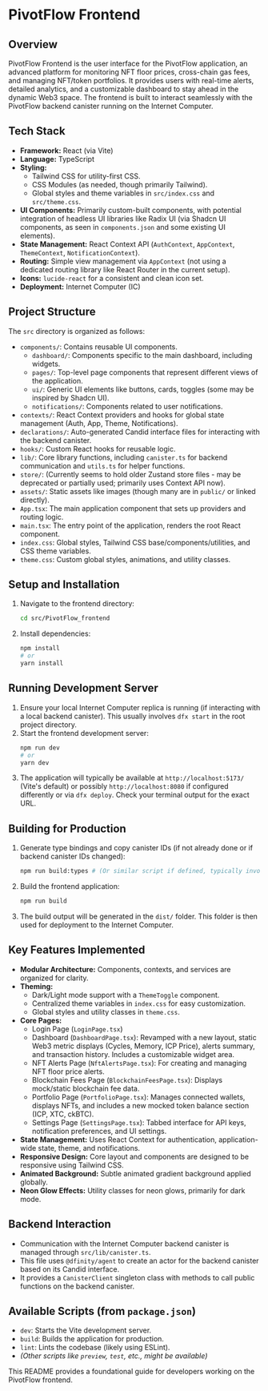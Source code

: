 # PivotFlow Frontend

## Overview

PivotFlow Frontend is the user interface for the PivotFlow application, an advanced platform for monitoring NFT floor prices, cross-chain gas fees, and managing NFT/token portfolios. It provides users with real-time alerts, detailed analytics, and a customizable dashboard to stay ahead in the dynamic Web3 space. The frontend is built to interact seamlessly with the PivotFlow backend canister running on the Internet Computer.

## Tech Stack

*   **Framework:** React (via Vite)
*   **Language:** TypeScript
*   **Styling:**
    *   Tailwind CSS for utility-first CSS.
    *   CSS Modules (as needed, though primarily Tailwind).
    *   Global styles and theme variables in `src/index.css` and `src/theme.css`.
*   **UI Components:** Primarily custom-built components, with potential integration of headless UI libraries like Radix UI (via Shadcn UI components, as seen in `components.json` and some existing UI elements).
*   **State Management:** React Context API (`AuthContext`, `AppContext`, `ThemeContext`, `NotificationContext`).
*   **Routing:** Simple view management via `AppContext` (not using a dedicated routing library like React Router in the current setup).
*   **Icons:** `lucide-react` for a consistent and clean icon set.
*   **Deployment:** Internet Computer (IC)

## Project Structure

The `src` directory is organized as follows:

*   `components/`: Contains reusable UI components.
    *   `dashboard/`: Components specific to the main dashboard, including widgets.
    *   `pages/`: Top-level page components that represent different views of the application.
    *   `ui/`: Generic UI elements like buttons, cards, toggles (some may be inspired by Shadcn UI).
    *   `notifications/`: Components related to user notifications.
*   `contexts/`: React Context providers and hooks for global state management (Auth, App, Theme, Notifications).
*   `declarations/`: Auto-generated Candid interface files for interacting with the backend canister.
*   `hooks/`: Custom React hooks for reusable logic.
*   `lib/`: Core library functions, including `canister.ts` for backend communication and `utils.ts` for helper functions.
*   `store/`: (Currently seems to hold older Zustand store files - may be deprecated or partially used; primarily uses Context API now).
*   `assets/`: Static assets like images (though many are in `public/` or linked directly).
*   `App.tsx`: The main application component that sets up providers and routing logic.
*   `main.tsx`: The entry point of the application, renders the root React component.
*   `index.css`: Global styles, Tailwind CSS base/components/utilities, and CSS theme variables.
*   `theme.css`: Custom global styles, animations, and utility classes.

## Setup and Installation

1.  Navigate to the frontend directory:
    ```bash
    cd src/PivotFlow_frontend
    ```
2.  Install dependencies:
    ```bash
    npm install
    # or
    yarn install
    ```

## Running Development Server

1.  Ensure your local Internet Computer replica is running (if interacting with a local backend canister). This usually involves `dfx start` in the root project directory.
2.  Start the frontend development server:
    ```bash
    npm run dev
    # or
    yarn dev
    ```
3.  The application will typically be available at `http://localhost:5173/` (Vite's default) or possibly `http://localhost:8080` if configured differently or via `dfx deploy`. Check your terminal output for the exact URL.

## Building for Production

1.  Generate type bindings and copy canister IDs (if not already done or if backend canister IDs changed):
    ```bash
    npm run build:types # (Or similar script if defined, typically involves 'dfx generate')
    ```
2.  Build the frontend application:
    ```bash
    npm run build
    ```
3.  The build output will be generated in the `dist/` folder. This folder is then used for deployment to the Internet Computer.

## Key Features Implemented

*   **Modular Architecture:** Components, contexts, and services are organized for clarity.
*   **Theming:**
    *   Dark/Light mode support with a `ThemeToggle` component.
    *   Centralized theme variables in `index.css` for easy customization.
    *   Global styles and utility classes in `theme.css`.
*   **Core Pages:**
    *   Login Page (`LoginPage.tsx`)
    *   Dashboard (`DashboardPage.tsx`): Revamped with a new layout, static Web3 metric displays (Cycles, Memory, ICP Price), alerts summary, and transaction history. Includes a customizable widget area.
    *   NFT Alerts Page (`NftAlertsPage.tsx`): For creating and managing NFT floor price alerts.
    *   Blockchain Fees Page (`BlockchainFeesPage.tsx`): Displays mock/static blockchain fee data.
    *   Portfolio Page (`PortfolioPage.tsx`): Manages connected wallets, displays NFTs, and includes a new mocked token balance section (ICP, XTC, ckBTC).
    *   Settings Page (`SettingsPage.tsx`): Tabbed interface for API keys, notification preferences, and UI settings.
*   **State Management:** Uses React Context for authentication, application-wide state, theme, and notifications.
*   **Responsive Design:** Core layout and components are designed to be responsive using Tailwind CSS.
*   **Animated Background:** Subtle animated gradient background applied globally.
*   **Neon Glow Effects:** Utility classes for neon glows, primarily for dark mode.

## Backend Interaction

*   Communication with the Internet Computer backend canister is managed through `src/lib/canister.ts`.
*   This file uses `@dfinity/agent` to create an actor for the backend canister based on its Candid interface.
*   It provides a `CanisterClient` singleton class with methods to call public functions on the backend canister.

## Available Scripts (from `package.json`)

*   `dev`: Starts the Vite development server.
*   `build`: Builds the application for production.
*   `lint`: Lints the codebase (likely using ESLint).
*   *(Other scripts like `preview`, `test`, etc., might be available)*

This README provides a foundational guide for developers working on the PivotFlow frontend.

